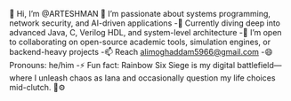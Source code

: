 👋 Hi, I’m @ARTESHMAN
👀 I’m passionate about systems programming, network security, and AI-driven applications
-🌱 Currently diving deep into advanced Java, C, Verilog HDL, and system-level architecture
-💞️ I’m open to collaborating on open-source academic tools, simulation engines, or backend-heavy projects
-📫 Reach alimoghaddam5966@gmail.com
-😄 Pronouns: he/him
-⚡ Fun fact: Rainbow Six Siege is my digital battlefield—where I unleash chaos as Iana and occasionally question my life choices mid-clutch. 🧠⚙️
<!---
ARTESHMAN/ARTESHMAN is a ✨ special ✨ repository because its `README.md` (this file) appears on your GitHub profile.
You can click the Preview link to take a look at your changes.
--->
